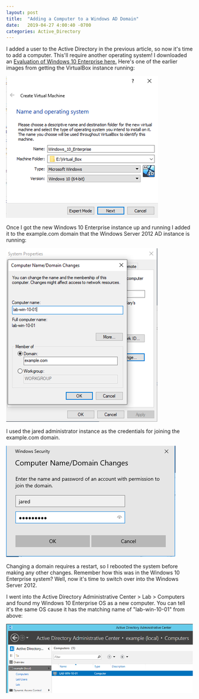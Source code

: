 ```yaml
---
layout: post
title:  "Adding a Computer to a Windows AD Domain"
date:   2019-04-27 4:00:40 -0700
categories: Active_Directory
---
```


I added a user to the Active Directory in the previous article, so now it's time to add a computer. This'll require another operating system! I downloaded an [Evaluation of Windows 10 Enterprise here.](https://www.microsoft.com/en-us/evalcenter/evaluate-windows-10-enterprise) Here's one of the earlier images from getting the VirtualBox instance running:


![win-10-enterprise-system-install](/assets/2019-04-06-add-group-policy/win-10-enterprise-system-install.PNG)

Once I got the new Windows 10 Enterprise instance up and running I added it to the example.com domain that the Windows Server 2012 AD instance is running:

![member-of-exampleDOTcom-domain](/assets/2019-04-06-add-group-policy/member-of-exampleDOTcom-domain.PNG)

I used the jared administrator instance as the credentials for joining the example.com domain.

![login-computer-name-jared](/assets/2019-04-06-add-group-policy/login-computer-name-jared.PNG)

Changing a domain requires a restart, so I rebooted the system before making any other changes. Remember how this was in the Windows 10 Enterprise system? Well, now it's time to switch over into the Windows Server 2012.

I went into the Active Directory Administrative Center > Lab > Computers and found my Windows 10 Enterprise OS as a new computer. You can tell it's the same OS cause it has the matching name of "lab-win-10-01" from above:

![computer-nowIN-computers](/assets/2019-04-06-add-group-policy/computer-nowIN-computers.PNG)
